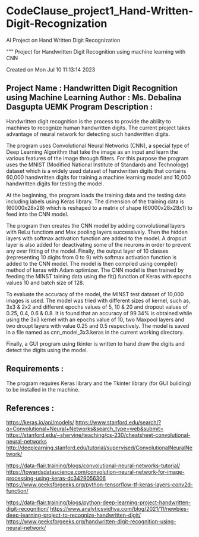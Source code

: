 # CodeClause_project1_Hand-Written-Digit-Recognization
AI Project on Hand Written Digit Recognization

"""
Project for Handwritten Digit Recognition using machine learning with CNN

Created on Mon Jul 10 11:13:14 2023

Project Name : Handwritten Digit Recognition using Machine Learning
Author : Ms. Debalina Dasgupta
         UEMK
Program Description :
---------------------
Handwritten digit recognition is the process to provide the ability to machines 
to recognize human handwritten digits. The current project takes advantage of 
neural network for detecting such handwritten digits.

The program uses Convolutional Neural Networks (CNN), a special type of Deep
Learning Algorithm that take the image as an input and learn the various 
features of the image through filters. For this purpose the program uses the
MNIST (Modified National Institute of Standards and Technology) dataset which 
is a widely used dataset of handwritten digits that contains 60,000 handwritten 
digits for training a machine learning model and 10,000 handwritten digits for 
testing the model.

At the beginning, the program loads the training data and the testing data 
including labels using Keras library. The dimension of the training data is 
(60000x28x28) which is reshaped to a matrix of shape (60000x28x28x1) to feed 
into the CNN model.

The program then creates the CNN model by adding convolutional layers with ReLu
functiom and Max pooling layers successively. Then the hidden layers with 
softmax activation function are added to the model. A dropout layer is also 
added for deactivating some of the neurons in order to prevent any over fitting 
of the model. Finally, the output layer of 10 classes (representing 10 digits
from 0 to 9) with softmax activation function is added to the CNN model. The 
model is then compiled using compile() method of keras with Adam optimizer. 
The CNN model is then trained by feeding the MINST taining data using the 
fit() function of Keras with epochs values 10 and batch size of 128. 

To evaluate the accuracy of the model, the MINST test dataset of 10,000 images
is used. The model was tried with different sizes of kernel, such as, 3x3 &
2x2 and different epochs values of 5, 10 & 20 and dropout values of 0.25, 0.4, 
0.6 & 0.8. It is found that an accuracy of 99.34% is obtained while using the 
3x3 kernel with an epochs value of 10, two Maxpool layers and two droupt layers 
with value 0.25 and 0.5 respectively. The model is saved in a file named as 
cnn_model_3x3.keras in the current working directory.

Finally, a GUI program using tkinter is written to hand draw the digits and 
detect the digits using the model.

Requirements :
--------------
The program requires Keras library and the Tkinter library (for GUI building) 
to be installed in the machine.

References :
------------
https://keras.io/api/models/
https://www.stanford.edu/search/?q=Convolutional+Neural+Networks&search_type=web&submit=
https://stanford.edu/~shervine/teaching/cs-230/cheatsheet-convolutional-neural-networks
http://deeplearning.stanford.edu/tutorial/supervised/ConvolutionalNeuralNetwork/

https://data-flair.training/blogs/convolutional-neural-networks-tutorial/
https://towardsdatascience.com/convolution-neural-network-for-image-processing-using-keras-dc3429056306
https://www.geeksforgeeks.org/python-tensorflow-tf-keras-layers-conv2d-function/

https://data-flair.training/blogs/python-deep-learning-project-handwritten-digit-recognition/
https://www.analyticsvidhya.com/blog/2021/11/newbies-deep-learning-project-to-recognize-handwritten-digit/
https://www.geeksforgeeks.org/handwritten-digit-recognition-using-neural-network/
